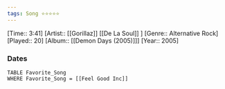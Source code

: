 ```yaml
---
tags: Song ⭐⭐⭐⭐⭐ 
---
```

[Time:: 3:41]
[Artist:: [[Gorillaz]] [[De La Soul]] ]
[Genre:: Alternative Rock]
[Played:: 20]
[Album:: [[Demon Days (2005)]]]
[Year:: 2005]
### Dates
````dataview
TABLE Favorite_Song
WHERE Favorite_Song = [[Feel Good Inc]]
````
